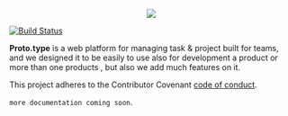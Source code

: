 <p align="center">
  <img src="https://i.imgur.com/yPy0yoJ.png">
</p>

[![Build Status](https://travis-ci.org/Javanixus/proto.type.svg?branch=master)](https://travis-ci.org/Javanixus/proto.type)

**Proto.type** is a web platform for managing task & project built for teams, and we designed it to be easily to use also for development a product or more than one products , but also we add much features on it.


This project adheres to the Contributor Covenant [code of conduct](CODE_OF_CONDUCT.md).

`more documentation coming soon`.

